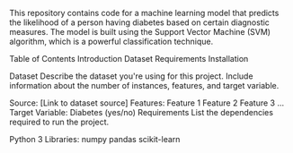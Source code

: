 This repository contains code for a machine learning model that predicts the likelihood of a person having diabetes based on certain diagnostic measures. The model is built using the Support Vector Machine (SVM) algorithm, which is a powerful classification technique.

Table of Contents
Introduction
Dataset
Requirements
Installation


Dataset
Describe the dataset you're using for this project. Include information about the number of instances, features, and target variable.

Source: [Link to dataset source]
Features:
Feature 1
Feature 2
Feature 3
...
Target Variable: Diabetes (yes/no)
Requirements
List the dependencies required to run the project.

Python 3
Libraries:
numpy
pandas
scikit-learn
